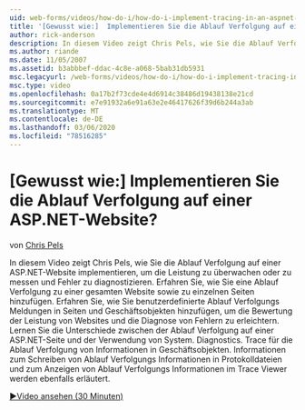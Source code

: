 ```yaml
---
uid: web-forms/videos/how-do-i/how-do-i-implement-tracing-in-an-aspnet-web-site
title: '[Gewusst wie:]  Implementieren Sie die Ablauf Verfolgung auf einer ASP.NET-Website? | Microsoft-Dokumentation'
author: rick-anderson
description: In diesem Video zeigt Chris Pels, wie Sie die Ablauf Verfolgung auf einer ASP.NET-Website implementieren, um die Leistung zu überwachen oder zu messen und Fehler zu diagnostizieren.
ms.author: riande
ms.date: 11/05/2007
ms.assetid: b3abbbef-ddac-4c8e-a068-5bab31db5931
msc.legacyurl: /web-forms/videos/how-do-i/how-do-i-implement-tracing-in-an-aspnet-web-site
msc.type: video
ms.openlocfilehash: 0a17b2f73cde4e4d6914c38486d19438138e21cd
ms.sourcegitcommit: e7e91932a6e91a63e2e46417626f39d6b244a3ab
ms.translationtype: MT
ms.contentlocale: de-DE
ms.lasthandoff: 03/06/2020
ms.locfileid: "78516285"
---
```

# <a name="how-do-i--implement-tracing-in-an-aspnet-web-site"></a>[Gewusst wie:]  Implementieren Sie die Ablauf Verfolgung auf einer ASP.NET-Website?

von [Chris Pels](https://twitter.com/chrispels)

In diesem Video zeigt Chris Pels, wie Sie die Ablauf Verfolgung auf einer ASP.NET-Website implementieren, um die Leistung zu überwachen oder zu messen und Fehler zu diagnostizieren. Erfahren Sie, wie Sie eine Ablauf Verfolgung zu einer gesamten Website sowie zu einzelnen Seiten hinzufügen. Erfahren Sie, wie Sie benutzerdefinierte Ablauf Verfolgungs Meldungen in Seiten und Geschäftsobjekten hinzufügen, um die Bewertung der Leistung von Websites und die Diagnose von Fehlern zu erleichtern. Lernen Sie die Unterschiede zwischen der Ablauf Verfolgung auf einer ASP.NET-Seite und der Verwendung von System. Diagnostics. Trace für die Ablauf Verfolgung von Informationen in Geschäftsobjekten. Informationen zum Schreiben von Ablauf Verfolgungs Informationen in Protokolldateien und zum Anzeigen von Ablauf Verfolgungs Informationen im Trace Viewer werden ebenfalls erläutert.

[&#9654;Video ansehen (30 Minuten)](https://channel9.msdn.com/Blogs/ASP-NET-Site-Videos/how-do-i-implement-tracing-in-an-aspnet-web-site)
